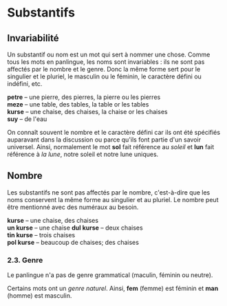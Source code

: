 # Substantifs

## Invariabilité

Un substantif ou nom est un mot qui sert à nommer une chose.
Comme tous les mots en panlingue, les noms sont invariables : ils ne sont pas affectés par le nombre et le genre. Donc la même forme sert pour le singulier et le pluriel, le masculin ou le féminin, le caractère défini ou indéfini, etc.

**petre** 
– une pierre, des pierres, la pierre ou les pierres  
**meze** 
– une table, des tables, la table or les tables  
**kurse** 
– une chaise, des chaises, la chaise or les chaises  
**suy** 
– de l'eau

On connaît souvent le nombre et le caractère défini car ils ont été spécifiés auparavant dans la discussion ou parce qu'ils font partie d'un savoir universel.
Ainsi, normalement le mot **sol** fait référence au _soleil_ et **lun** fait référence à _la lune_, notre soleil et notre lune uniques.


## Nombre

Les substantifs ne sont pas affectés par le nombre, c'est-à-dire que les noms conservent la même forme au singulier et au pluriel.
Le nombre peut être mentionné avec des numéraux au besoin.

**kurse** 
– une chaise, des chaises  
**un kurse** 
– une chaise
**dul kurse** 
– deux chaises  
**tin kurse** 
– trois chaises  
**pol kurse** 
– beaucoup de chaises; des chaises


### 2.3. Genre

Le panlingue n'a pas de genre grammatical (maculin, féminin ou neutre).

Certains mots ont un _genre naturel_.
Ainsi, **fem** (femme) est féminin et **man** (homme) est masculin.

